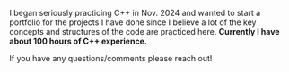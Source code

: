 I began seriously practicing C++ in Nov. 2024 and wanted to start a portfolio for the projects I have done since I believe a lot of the key concepts and structures of the code are practiced here.  **Currently I have about 100 hours of C++ experience.**

If you have any questions/comments please reach out!
